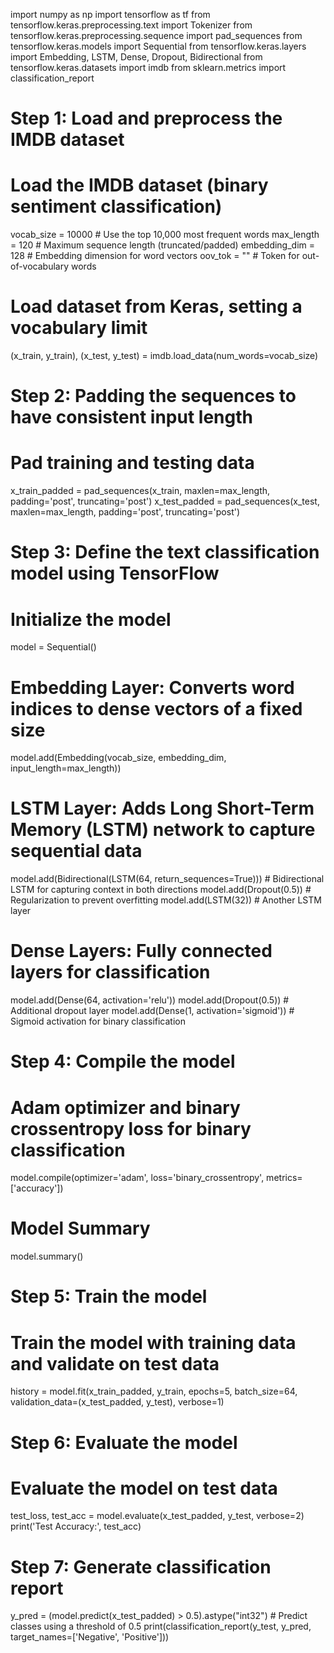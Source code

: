 import numpy as np
import tensorflow as tf
from tensorflow.keras.preprocessing.text import Tokenizer
from tensorflow.keras.preprocessing.sequence import pad_sequences
from tensorflow.keras.models import Sequential
from tensorflow.keras.layers import Embedding, LSTM, Dense, Dropout, Bidirectional
from tensorflow.keras.datasets import imdb
from sklearn.metrics import classification_report
# Step 1: Load and preprocess the IMDB dataset
# Load the IMDB dataset (binary sentiment classification)
vocab_size = 10000  # Use the top 10,000 most frequent words
max_length = 120    # Maximum sequence length (truncated/padded)
embedding_dim = 128 # Embedding dimension for word vectors
oov_tok = "<OOV>"  # Token for out-of-vocabulary words

# Load dataset from Keras, setting a vocabulary limit
(x_train, y_train), (x_test, y_test) = imdb.load_data(num_words=vocab_size)

# Step 2: Padding the sequences to have consistent input length
# Pad training and testing data
x_train_padded = pad_sequences(x_train, maxlen=max_length, padding='post', truncating='post')
x_test_padded = pad_sequences(x_test, maxlen=max_length, padding='post', truncating='post')
# Step 3: Define the text classification model using TensorFlow
# Initialize the model
model = Sequential()

# Embedding Layer: Converts word indices to dense vectors of a fixed size
model.add(Embedding(vocab_size, embedding_dim, input_length=max_length))

# LSTM Layer: Adds Long Short-Term Memory (LSTM) network to capture sequential data
model.add(Bidirectional(LSTM(64, return_sequences=True)))  # Bidirectional LSTM for capturing context in both directions
model.add(Dropout(0.5))  # Regularization to prevent overfitting
model.add(LSTM(32))      # Another LSTM layer

# Dense Layers: Fully connected layers for classification
model.add(Dense(64, activation='relu'))
model.add(Dropout(0.5))  # Additional dropout layer
model.add(Dense(1, activation='sigmoid'))  # Sigmoid activation for binary classification

# Step 4: Compile the model
# Adam optimizer and binary crossentropy loss for binary classification
model.compile(optimizer='adam', loss='binary_crossentropy', metrics=['accuracy'])

# Model Summary
model.summary()

# Step 5: Train the model
# Train the model with training data and validate on test data
history = model.fit(x_train_padded, y_train, epochs=5, batch_size=64, validation_data=(x_test_padded, y_test), verbose=1)
# Step 6: Evaluate the model
# Evaluate the model on test data
test_loss, test_acc = model.evaluate(x_test_padded, y_test, verbose=2)
print('Test Accuracy:', test_acc)
# Step 7: Generate classification report
y_pred = (model.predict(x_test_padded) > 0.5).astype("int32")  # Predict classes using a threshold of 0.5
print(classification_report(y_test, y_pred, target_names=['Negative', 'Positive']))

